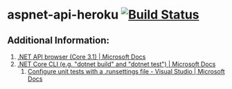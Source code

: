 # aspnet-api-heroku [![Build Status](https://travis-ci.com/RichardPoulson/aspnet-api-heroku.svg?branch=master)](https://travis-ci.com/RichardPoulson/aspnet-api-heroku)

## Additional Information:
1. [.NET API browser (Core 3.1) | Microsoft Docs](https://docs.microsoft.com/en-us/dotnet/api/?view=netcore-3.1)
1. [.NET Core CLI (e.g. "dotnet build" and "dotnet test") | Microsoft Docs](https://docs.microsoft.com/en-us/dotnet/core/tools/#cli-commands)
   1. [Configure unit tests with a .runsettings file - Visual Studio | Microsoft Docs](https://docs.microsoft.com/en-us/visualstudio/test/configure-unit-tests-by-using-a-dot-runsettings-file?view=vs-2019)
